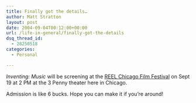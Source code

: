```yaml
---
title: Finally got the details…
author: Matt Stratton
layout: post
date: 2004-09-04T00:12:00+00:00
url: /life-in-general/finally-got-the-details
dsq_thread_id:
  - 28250518
categories:
  - Personal

---
```

_Inventing: Music_ will be screening at the [REEL Chicago Film Festival][1] on Sept 19 at 2 PM at the 3 Penny theater here in Chicago.

Admission is like 6 bucks. Hope you can make it if you&#8217;re around!

 [1]: https://www.projectchicago.com